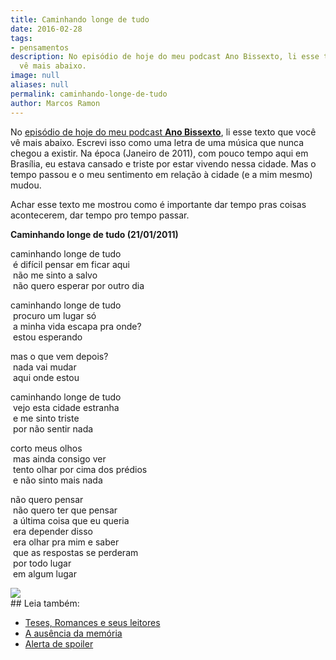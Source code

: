 ```yaml
---
title: Caminhando longe de tudo
date: 2016-02-28
tags:
- pensamentos
description: No episódio de hoje do meu podcast Ano Bissexto, li esse texto que você
  vê mais abaixo.
image: null
aliases: null
permalink: caminhando-longe-de-tudo
author: Marcos Ramon
---
```

No [episódio de hoje do meu podcast **Ano Bissexto**](http://www.marcosramon.net/ano-bissexto/059-caminhando-longe-de-tudo), li esse texto que você vê mais abaixo. Escrevi isso como uma letra de uma música que nunca chegou a existir. Na época (Janeiro de 2011), com pouco tempo aqui em Brasília, eu estava cansado e triste por estar vivendo nessa cidade. Mas o tempo passou e o meu sentimento em relação à cidade (e a mim mesmo) mudou.

Achar esse texto me mostrou como é importante dar tempo pras coisas acontecerem, dar tempo pro tempo passar.

**Caminhando longe de tudo (21/01/2011)**

caminhando longe de tudo  
 é difícil pensar em ficar aqui  
 não me sinto a salvo  
 não quero esperar por outro dia

caminhando longe de tudo  
 procuro um lugar só  
 a minha vida escapa pra onde?  
 estou esperando

mas o que vem depois?  
 nada vai mudar  
 aqui onde estou

caminhando longe de tudo  
 vejo esta cidade estranha  
 e me sinto triste  
 por não sentir nada

corto meus olhos  
 mas ainda consigo ver  
 tento olhar por cima dos prédios  
 e não sinto mais nada

não quero pensar  
 não quero ter que pensar  
 a última coisa que eu queria  
 era depender disso  
 era olhar pra mim e saber  
 que as respostas se perderam  
 por todo lugar  
 em algum lugar

<img src="/assets/img/caminhando-longe-de tudo-medium.jpg">


<div class="leia-tambem" markdown="1">
## Leia também:

- <a href="/teses-romances-e-seus-leitores">Teses, Romances e seus leitores</a>
- <a href="/a-ausencia-da-memoria">A ausência da memória</a>
- <a href="/alerta-de-spoiler">Alerta de spoiler</a>
</div>
